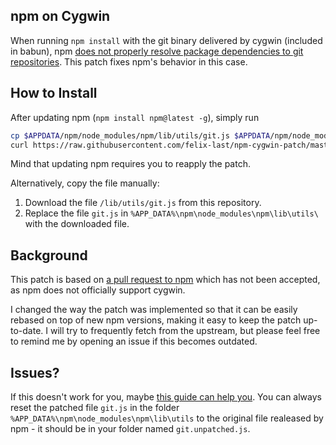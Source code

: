 npm on Cygwin
-------------
When running `npm install` with the git binary delivered by cygwin (included in babun), npm [does not properly resolve package dependencies to git repositories](https://github.com/npm/npm/issues/7357). This patch fixes npm's behavior in this case.

How to Install
--------------
After updating npm (`npm install npm@latest -g`), simply run
```bash
cp $APPDATA/npm/node_modules/npm/lib/utils/git.js $APPDATA/npm/node_modules/npm/lib/utils/git.unpatched.js
curl https://raw.githubusercontent.com/felix-last/npm-cygwin-patch/master/lib/utils/git.js > $APPDATA/npm/node_modules/npm/lib/utils/git.js
```
Mind that updating npm requires you to reapply the patch.

Alternatively, copy the file manually:

1. Download the file `/lib/utils/git.js` from this repository.
2. Replace the file `git.js` in `%APP_DATA%\npm\node_modules\npm\lib\utils\` with the downloaded file.

Background
----------
This patch is based on [a pull request to npm](https://github.com/npm/npm/pull/12366) which has not been accepted, as npm does not officially support cygwin.

I changed the way the patch was implemented so that it can be easily rebased on top of new npm versions, making it easy to keep the patch up-to-date. I will try to frequently fetch from the upstream, but please feel free to remind me by opening an issue if this becomes outdated.

Issues?
--------
If this doesn't work for you, maybe [this guide can help you](https://github.com/emigenix/npm_on_cygwin). You can always reset the patched file `git.js` in the folder `%APP_DATA%\npm\node_modules\npm\lib\utils` to the original file realeased by npm - it should be in your folder named `git.unpatched.js`.